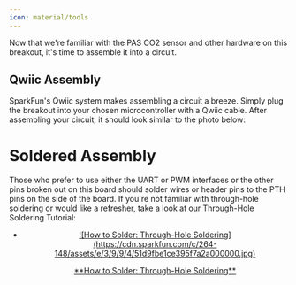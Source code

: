 ```yaml
---
icon: material/tools
---
```


Now that we're familiar with the PAS CO2 sensor and other hardware on this breakout, it's time to assemble it into a circuit.

## Qwiic Assembly

SparkFun's Qwiic system makes assembling a circuit a breeze. Simply plug the breakout into your chosen microcontroller with a Qwiic cable. After assembling your circuit, it should look similar to the photo below:

# Soldered Assembly

Those who prefer to use either the UART or PWM interfaces or the other pins broken out on this board should solder wires or header pins to the PTH pins on the side of the board. If you're not familiar with through-hole soldering or would like a refresher, take a look at our Through-Hole Soldering Tutorial:

<div class="grid cards" markdown align="center">

-   <a href="https://learn.sparkfun.com/tutorials/5">
    <figure markdown>
    ![How to Solder: Through-Hole Soldering](https://cdn.sparkfun.com/c/264-148/assets/e/3/9/9/4/51d9fbe1ce395f7a2a000000.jpg)
    </figure>
    </a>
    <a href="https://learn.sparkfun.com/tutorials/5">**How to Solder: Through-Hole Soldering**
    </a>

</div>